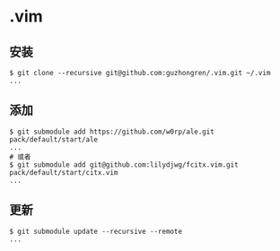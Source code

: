
# .vim

## 安装

```shell
$ git clone --recursive git@github.com:guzhongren/.vim.git ~/.vim
...
```

## 添加

```shell
$ git submodule add https://github.com/w0rp/ale.git pack/default/start/ale
...
# 或者
$ git submodule add git@github.com:lilydjwg/fcitx.vim.git pack/default/start/citx.vim
...
```

## 更新

```shell
$ git submodule update --recursive --remote
...
```
